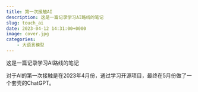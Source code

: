 ```yaml
---
title: 第一次接触AI
description: 这是一篇记录学习AI路线的笔记
slug: touch_ai
date: 2023-04-12 14:31:00+0000
image: cover.jpg
categories:
    - 大语言模型
---
```


这是一篇记录学习AI路线的笔记

对于AI的第一次接触是在2023年4月份，通过学习开源项目，最终在5月份做了一个套壳的ChatGPT。

